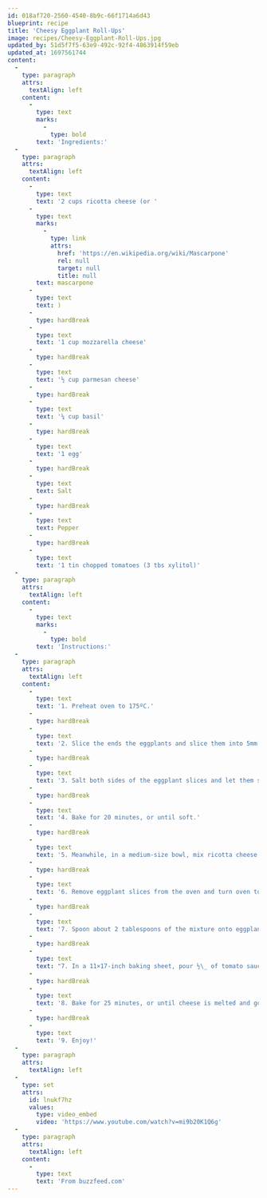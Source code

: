 ```yaml
---
id: 018af720-2560-4540-8b9c-66f1714a6d43
blueprint: recipe
title: 'Cheesy Eggplant Roll-Ups'
image: recipes/Cheesy-Eggplant-Roll-Ups.jpg
updated_by: 51d5f7f5-63e9-492c-92f4-4863914f59eb
updated_at: 1697561744
content:
  -
    type: paragraph
    attrs:
      textAlign: left
    content:
      -
        type: text
        marks:
          -
            type: bold
        text: 'Ingredients:'
  -
    type: paragraph
    attrs:
      textAlign: left
    content:
      -
        type: text
        text: '2 cups ricotta cheese (or '
      -
        type: text
        marks:
          -
            type: link
            attrs:
              href: 'https://en.wikipedia.org/wiki/Mascarpone'
              rel: null
              target: null
              title: null
        text: mascarpone
      -
        type: text
        text: )
      -
        type: hardBreak
      -
        type: text
        text: '1 cup mozzarella cheese'
      -
        type: hardBreak
      -
        type: text
        text: '½ cup parmesan cheese'
      -
        type: hardBreak
      -
        type: text
        text: '¼ cup basil'
      -
        type: hardBreak
      -
        type: text
        text: '1 egg'
      -
        type: hardBreak
      -
        type: text
        text: Salt
      -
        type: hardBreak
      -
        type: text
        text: Pepper
      -
        type: hardBreak
      -
        type: text
        text: '1 tin chopped tomatoes (3 tbs xylitol)'
  -
    type: paragraph
    attrs:
      textAlign: left
    content:
      -
        type: text
        marks:
          -
            type: bold
        text: 'Instructions:'
  -
    type: paragraph
    attrs:
      textAlign: left
    content:
      -
        type: text
        text: '1. Preheat oven to 175ºC.'
      -
        type: hardBreak
      -
        type: text
        text: '2. Slice the ends the eggplants and slice them into 5mm slices and lay them out on a greased baking sheet.'
      -
        type: hardBreak
      -
        type: text
        text: '3. Salt both sides of the eggplant slices and let them sweat for 20 minutes, then dry them with a paper towel.'
      -
        type: hardBreak
      -
        type: text
        text: '4. Bake for 20 minutes, or until soft.'
      -
        type: hardBreak
      -
        type: text
        text: '5. Meanwhile, in a medium-size bowl, mix ricotta cheese, mozzarella cheese, parmesan cheese, basil, and egg.'
      -
        type: hardBreak
      -
        type: text
        text: '6. Remove eggplant slices from the oven and turn oven to 200ºC.'
      -
        type: hardBreak
      -
        type: text
        text: '7. Spoon about 2 tablespoons of the mixture onto eggplant slice then roll it up, repeating for all slices.'
      -
        type: hardBreak
      -
        type: text
        text: "7. In a 11×17-inch baking sheet, pour ½\_ of tomato sauce, then add all the roll-ups seam down. Pour remaining tomato sauce, and top with basil and parmesan."
      -
        type: hardBreak
      -
        type: text
        text: '8. Bake for 25 minutes, or until cheese is melted and golden brown.'
      -
        type: hardBreak
      -
        type: text
        text: '9. Enjoy!'
  -
    type: paragraph
    attrs:
      textAlign: left
  -
    type: set
    attrs:
      id: lnukf7hz
      values:
        type: video_embed
        video: 'https://www.youtube.com/watch?v=mi9b20K1Q6g'
  -
    type: paragraph
    attrs:
      textAlign: left
    content:
      -
        type: text
        text: 'From buzzfeed.com'
---
```

